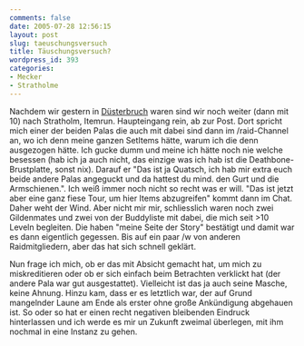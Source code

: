 ```yaml
---
comments: false
date: 2005-07-28 12:56:15
layout: post
slug: taeuschungsversuch
title: Täuschungsversuch?
wordpress_id: 393
categories:
- Mecker
- Stratholme
---
```


Nachdem wir gestern in [Düsterbruch](http://www.gamersliving.com/wowblog/2005/07/28/duesterbruch/) waren sind wir noch weiter (dann mit 10) nach Stratholm, Itemrun. Haupteingang rein, ab zur Post. Dort spricht mich einer der beiden Palas die auch mit dabei sind dann im /raid-Channel an, wo ich denn meine ganzen SetItems hätte, warum ich die denn ausgezogen hätte. Ich gucke dumm und meine ich hätte noch nie welche besessen (hab ich ja auch nicht, das einzige was ich hab ist die Deathbone-Brustplatte, sonst nix). Darauf er "Das ist ja Quatsch, ich hab mir extra euch beide andere Palas angeguckt und da hattest du mind. den Gurt und die Armschienen.". Ich weiß immer noch nicht so recht was er will. "Das ist jetzt aber eine ganz fiese Tour, um hier Items abzugreifen" kommt dann im Chat. Daher weht der Wind. Aber nicht mir mir, schliesslich waren noch zwei Gildenmates und zwei von der Buddyliste mit dabei, die mich seit >10 Leveln begleiten. Die haben "meine Seite der Story" bestätigt und damit war es dann eigentlich gegessen. Bis auf ein paar /w von anderen Raidmitgliedern, aber das hat sich schnell geklärt.

Nun frage ich mich, ob er das mit Absicht gemacht hat, um mich zu miskreditieren oder ob er sich einfach beim Betrachten verklickt hat (der andere Pala war gut ausgestattet). Vielleicht ist das ja auch seine Masche, keine Ahnung. Hinzu kam, dass er es letztlich war, der auf Grund mangelnder Laune am Ende als erster ohne große Ankündigung abgehauen ist. So oder so hat er einen recht negativen bleibenden Eindruck hinterlassen und ich werde es mir un Zukunft zweimal überlegen, mit ihm nochmal in eine Instanz zu gehen.
